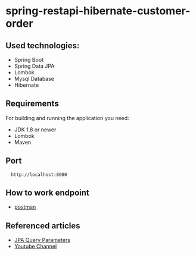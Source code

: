 # spring-restapi-hibernate-customer-order

## Used technologies:
- Spring Boot
- Spring Data JPA
- Lombok
- Mysql Database
- Hibernate

## Requirements
For building and running the application you need:
- JDK 1.8 or newer
- Lombok
- Maven

## Port
```
  http://localhost:8080
```

## How to work endpoint
- [postman](https://documenter.getpostman.com/view/11330777/TzeTKV33)

## Referenced articles
- [JPA Query Parameters](https://www.baeldung.com/jpa-query-parameters)
- [Youtube Channel](https://www.youtube.com/c/HaydiKodlayalim/playlists)

